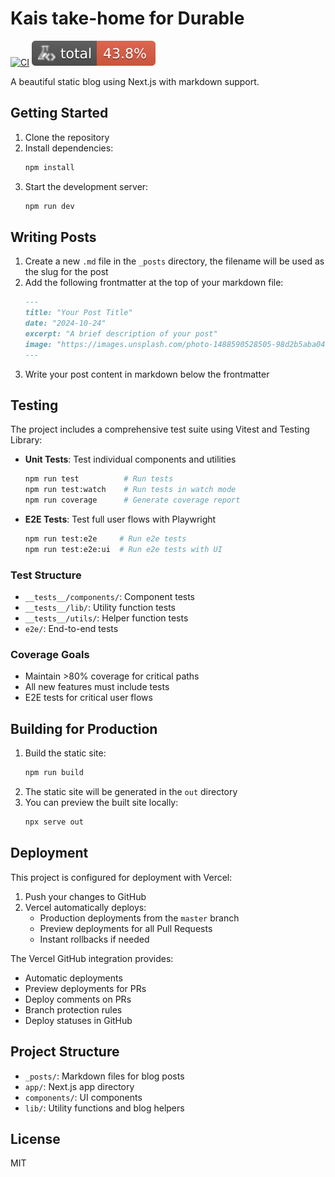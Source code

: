# Kais take-home for Durable

[![CI](https://github.com/KaisSalha/Durable/actions/workflows/ci.yml/badge.svg)](https://github.com/KaisSalha/Durable/actions/workflows/ci.yml)
![Coverage](./badges/coverage-total.svg)

A beautiful static blog using Next.js with markdown support.

## Getting Started

1. Clone the repository
2. Install dependencies:
    ```bash
    npm install
    ```
3. Start the development server:
    ```bash
    npm run dev
    ```

## Writing Posts

1. Create a new `.md` file in the `_posts` directory, the filename will be used as the slug for the post
2. Add the following frontmatter at the top of your markdown file:
    ```markdown
    ---
    title: "Your Post Title"
    date: "2024-10-24"
    excerpt: "A brief description of your post"
    image: "https://images.unsplash.com/photo-1488590528505-98d2b5aba04b?q=80&w=2070&auto=format&fit=crop"
    ---
    ```
3. Write your post content in markdown below the frontmatter

## Testing

The project includes a comprehensive test suite using Vitest and Testing Library:

-   **Unit Tests**: Test individual components and utilities

    ```bash
    npm run test          # Run tests
    npm run test:watch    # Run tests in watch mode
    npm run coverage      # Generate coverage report
    ```

-   **E2E Tests**: Test full user flows with Playwright
    ```bash
    npm run test:e2e     # Run e2e tests
    npm run test:e2e:ui  # Run e2e tests with UI
    ```

### Test Structure

-   `__tests__/components/`: Component tests
-   `__tests__/lib/`: Utility function tests
-   `__tests__/utils/`: Helper function tests
-   `e2e/`: End-to-end tests

### Coverage Goals

-   Maintain >80% coverage for critical paths
-   All new features must include tests
-   E2E tests for critical user flows

## Building for Production

1. Build the static site:
    ```bash
    npm run build
    ```
2. The static site will be generated in the `out` directory
3. You can preview the built site locally:
    ```bash
    npx serve out
    ```

## Deployment

This project is configured for deployment with Vercel:

1. Push your changes to GitHub
2. Vercel automatically deploys:
    - Production deployments from the `master` branch
    - Preview deployments for all Pull Requests
    - Instant rollbacks if needed

The Vercel GitHub integration provides:

-   Automatic deployments
-   Preview deployments for PRs
-   Deploy comments on PRs
-   Branch protection rules
-   Deploy statuses in GitHub

## Project Structure

-   `_posts/`: Markdown files for blog posts
-   `app/`: Next.js app directory
-   `components/`: UI components
-   `lib/`: Utility functions and blog helpers

## License

MIT
